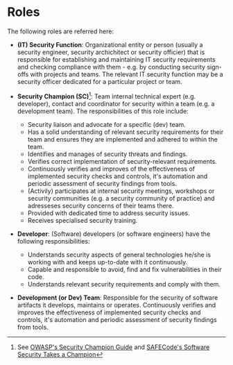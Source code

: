 # Roles

The following roles are referred here:

- **(IT) Security Function**: Organizational entity or person (usually a security engineer, security archichitect or security officier) that is responsible for establishing and maintaining IT security requirements and checking compliance with them - e.g. by conducting security sign-offs with projects and teams. The relevant IT security function may be a security officer dedicated for a particular project or team.
- **Security Champion (SC)**[^1]: Team internal technical expert (e.g. developer), contact and coordinator for security within a team (e.g. a development team). The responsibilities of this role include:
     - Security liaison and advocate for a specific (dev) team.
     - Has a solid understanding of relevant security requirements for their team and ensures they are implemented and adhered to within the team.
     - Identifies and manages of security threats and findings.
     - Verifies correct implementation of security-relevant requirements.
     - Continuously verifies and improves of the effectiveness of implemented security checks and controls, it's automation and periodic assessment of security findings from tools.
     - (Activily) participates at internal security meetings, workshops or security communities (e.g. a security community of practice) and adresseses security concerns of their teams there.
     - Provided with dedicated time to address security issues.
     - Receives specialised security training.

- **Developer**: (Software) developers (or software engineers) have the following responsibilities: 
     - Understands security aspects of general technologies he/she is working with and keeps up-to-date with it continuously.
     - Capable and responsible to avoid, find and fix vulnerabilities in their code.
     - Understands relevant security requirements and comply with them.
- **Development (or Dev) Team**: Responsible for the security of software artifacts it develops, maintains or operates. Continuously verifies and improves the effectiveness of implemented security checks and controls, it's automation and periodic assessment of security findings from tools.

[^1]: See [OWASP's Security Champion Guide](https://owasp.org/www-project-security-champions-guidebook/) and [SAFECode's Software Security Takes a Champion](http://safecode.org/wp-content/uploads/2019/02/Security-Champions-2019-.pdf)
